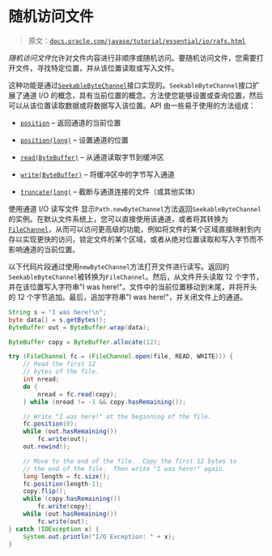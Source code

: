 # 随机访问文件

> 原文：[`docs.oracle.com/javase/tutorial/essential/io/rafs.html`](https://docs.oracle.com/javase/tutorial/essential/io/rafs.html)

*随机访问文件*允许对文件内容进行非顺序或随机访问。要随机访问文件，您需要打开文件，寻找特定位置，并从该位置读取或写入文件。

这种功能是通过[`SeekableByteChannel`](https://docs.oracle.com/javase/8/docs/api/java/nio/channels/SeekableByteChannel.html)接口实现的。`SeekableByteChannel`接口扩展了通道 I/O 的概念，具有当前位置的概念。方法使您能够设置或查询位置，然后可以从该位置读取数据或将数据写入该位置。API 由一些易于使用的方法组成：

+   [`position`](https://docs.oracle.com/javase/8/docs/api/java/nio/channels/SeekableByteChannel.html#position--) – 返回通道的当前位置

+   [`position(long)`](https://docs.oracle.com/javase/8/docs/api/java/nio/channels/SeekableByteChannel.html#position-long-) – 设置通道的位置

+   [`read(ByteBuffer)`](https://docs.oracle.com/javase/8/docs/api/java/nio/channels/SeekableByteChannel.html#read-java.nio.ByteBuffer-) – 从通道读取字节到缓冲区

+   [`write(ByteBuffer)`](https://docs.oracle.com/javase/8/docs/api/java/nio/channels/SeekableByteChannel.html#write-java.nio.ByteBuffer-) – 将缓冲区中的字节写入通道

+   [`truncate(long)`](https://docs.oracle.com/javase/8/docs/api/java/nio/channels/SeekableByteChannel.html#truncate-long-) – 截断与通道连接的文件（或其他实体）

使用通道 I/O 读写文件 显示`Path.newByteChannel`方法返回`SeekableByteChannel`的实例。在默认文件系统上，您可以直接使用该通道，或者将其转换为[`FileChannel`](https://docs.oracle.com/javase/8/docs/api/java/nio/channels/FileChannel.html)，从而可以访问更高级的功能，例如将文件的某个区域直接映射到内存以实现更快的访问，锁定文件的某个区域，或者从绝对位置读取和写入字节而不影响通道的当前位置。

以下代码片段通过使用`newByteChannel`方法打开文件进行读写。返回的`SeekableByteChannel`被转换为`FileChannel`。然后，从文件开头读取 12 个字节，并在该位置写入字符串"I was here!"。文件中的当前位置移动到末尾，并将开头的 12 个字节追加。最后，追加字符串"I was here!"，并关闭文件上的通道。

```java
String s = "I was here!\n";
byte data[] = s.getBytes();
ByteBuffer out = ByteBuffer.wrap(data);

ByteBuffer copy = ByteBuffer.allocate(12);

try (FileChannel fc = (FileChannel.open(file, READ, WRITE))) {
    // Read the first 12
    // bytes of the file.
    int nread;
    do {
        nread = fc.read(copy);
    } while (nread != -1 && copy.hasRemaining());

    // Write "I was here!" at the beginning of the file.
    fc.position(0);
    while (out.hasRemaining())
        fc.write(out);
    out.rewind();

    // Move to the end of the file.  Copy the first 12 bytes to
    // the end of the file.  Then write "I was here!" again.
    long length = fc.size();
    fc.position(length-1);
    copy.flip();
    while (copy.hasRemaining())
        fc.write(copy);
    while (out.hasRemaining())
        fc.write(out);
} catch (IOException x) {
    System.out.println("I/O Exception: " + x);
}

```
